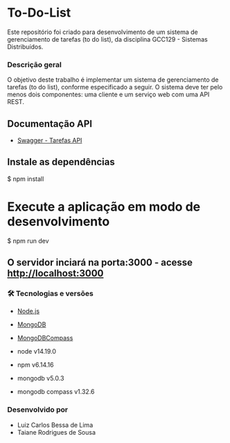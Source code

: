 # To-Do-List

Este repositório foi criado para desenvolvimento de um sistema de gerenciamento de tarefas (to do list), da disciplina GCC129 - Sistemas Distribuídos.

### Descrição geral

O objetivo deste trabalho é implementar um sistema de gerenciamento de tarefas (to do list), conforme especificado a seguir. O sistema deve ter pelo menos dois componentes: uma cliente e um serviço web com uma API REST. 

## Documentação API

- [Swagger - Tarefas API](https://app.swaggerhub.com/apis-docs/neumar/Tarefas/1.0.0)

## Instale as dependências
$ npm install

# Execute a aplicação em modo de desenvolvimento
$ npm run dev

## O servidor inciará na porta:3000 - acesse <http://localhost:3000>

### 🛠 Tecnologias e versões

- [Node.js](https://nodejs.org/en/download/)
- [MongoDB](https://www.mongodb.com/try/download/community)
- [MongoDBCompass](https://www.mongodb.com/try/download/compass)

- node v14.19.0
- npm v6.14.16
- mongodb v5.0.3
- mongodb compass v1.32.6

### Desenvolvido por

- Luiz Carlos Bessa de Lima
- Taiane Rodrigues de Sousa